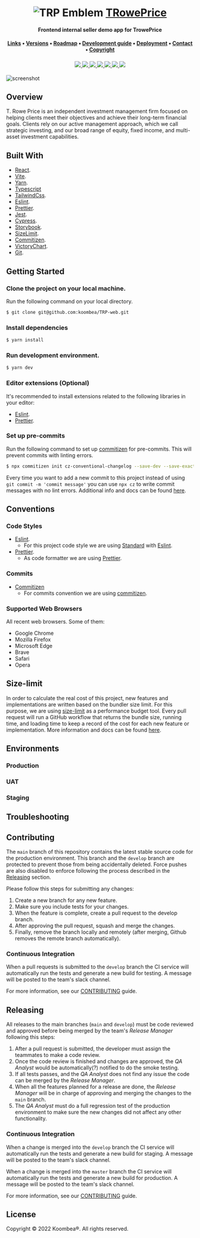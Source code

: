 <div align="center">
    <h1>
        <img src="https://i.ibb.co/TtKdzZQ/trplogo.png" alt="TRP Emblem">
        <a href="https://www.troweprice.com/corporate/us/en/home.html">TRowePrice</a>
    </h1>
    <h4><b>Frontend internal seller demo app for TrowePrice</b></h4>
    <h4>
        <a href="#links">Links</a>
        •
        <a href="#versions">Versions</a>
        •
        <a href="#roadmap">Roadmap</a>
        •
        <a href="#development-guide">Development guide</a>
        •
        <a href="#deployment">Deployment</a>
        •
        <a href="#contact">Contact</a>
        •
        <a href="#copyright">Copyright</a>
    </h4>
    <h3>
        <a href="https://www.github.com/koombea">
          <img src="https://img.shields.io/badge/maintainer-%40koombea-green">
        </a>
        <a href="https://www.github.com/pipe2442">
          <img src="https://img.shields.io/badge/maintainer-%40pipe2442-blue">
        </a>
        <a href="https://www.github.com/dmunoz-10">
          <img src="https://img.shields.io/badge/maintainer-%40dmunoz10-yellow">
        </a>
        <a href="https://www.github.com/lacides">
          <img src="https://img.shields.io/badge/maintainer-%40lacides-blue">
        </a>
        <a href="https://www.github.com/luiskhernandez">
          <img src="https://img.shields.io/badge/maintainer-%40luiskhernandez-purple">
        </a>
        <a href="https://www.troweprice.com/corporate/us/en/home.html">
            <img src="https://img.shields.io/website?url=http%3A%2F%2Fwww.troweprice.com%2F">
        </a>
        <a href="##License">
            <img src="https://img.shields.io/badge/licence-%C2%A9-crimson">
        </a>
    </h3>
</div>

![screenshot](https://i.ibb.co/wr8tJYx/trowbanner.png)

## Overview

T. Rowe Price is an independent investment management firm focused on helping clients meet their objectives and achieve their long-term financial goals. Clients rely on our active management approach, which we call strategic investing, and our broad range of equity, fixed income, and multi-asset investment capabilities.

## Built With

- [React](https://reactjs.org/).
- [Vite](https://vitejs.dev/).
- [Yarn](https://yarnpkg.com/).
- [Typescript](https://www.typescriptlang.org/)
- [TailwindCss](https://tailwindcss.com/).
- [Eslint](https://eslint.org/).
- [Prettier](https://prettier.io/).
- [Jest](https://jestjs.io/). 
- [Cypress](https://www.cypress.io/).
- [Storybook](https://storybook.js.org/).
- [SizeLimit](https://github.com/ai/size-limit).
- [Commitizen](https://github.com/commitizen/cz-cli). 
- [VictoryChart](https://formidable.com/open-source/victory/docs/victory-chart/).
- [Git](https://git-scm.com/).

## Getting Started

### Clone the project on your local machine.

Run the following command on your local directory.

```bash
$ git clone git@github.com:koombea/TRP-web.git
```

### Install dependencies

```bash
$ yarn install
```

### Run development environment.

```bash
$ yarn dev
```

### Editor extensions (Optional)

It's recommended to install extensions related to the following libraries in your editor:

- [Eslint](https://marketplace.visualstudio.com/items?itemName=dbaeumer.vscode-eslint).
- [Prettier](https://marketplace.visualstudio.com/items?itemName=esbenp.prettier-vscode).

### Set up pre-commits

Run the following command to set up [commitizen](https://github.com/commitizen/cz-cli) for pre-commits. This will prevent commits with linting errors.

```bash
$ npx commitizen init cz-conventional-changelog --save-dev --save-exact
```

Every time you want to add a new commit to this project instead of using `git commit -m 'commit message'` you can use `npx cz` to write commit messages with no lint errors. Additional info and docs can be found [here](https://github.com/commitizen/cz-cli).

## Conventions

### Code Styles

- [Eslint](https://eslint.org/).
  - For this project code style we are using [Standard](https://standardjs.com/) with [Eslint](https://eslint.org/).
- [Prettier](https://marketplace.visualstudio.com/items?itemName=esbenp.prettier-vscode).
  - As code formatter we are using [Prettier](https://marketplace.visualstudio.com/items?itemName=esbenp.prettier-vscode).

### Commits
- [Commitizen](https://github.com/commitizen/cz-cli) 
  - For commits convention we are using [commitizen](https://github.com/commitizen/cz-cli).

### Supported Web Browsers

All recent web browsers. Some of them:

- Google Chrome
- Mozilla Firefox
- Microsoft Edge
- Brave
- Safari
- Opera

## Size-limit

In order to calculate the real cost of this project, new features and implementations are written based on the bundler size limit. For this purpose, we are using [size-limit](https://github.com/ai/size-limit) as a performance budget tool. Every pull request will run a GitHub workflow that returns the bundle size, running time, and loading time to keep a record of the cost for each new feature or implementation. More information and docs can be found [here](https://github.com/ai/size-limit).

## Environments

### Production

[add a link and a description of this environment]: text

### UAT

[add a link and a description of this environment]: text

### Staging

[add a link and a description of this environment]: text

## Troubleshooting

[list and describe steps to help solving any known issue (e.g: rollbacks, certificates issues, etc).]: text

## Contributing

The `main` branch of this repository contains the latest stable source code for the production environment. This branch and the `develop` branch are protected to prevent those from being accidentally deleted. Force pushes are also disabled to enforce following the process described in the [Releasing](#releasing) section.

Please follow this steps for submitting any changes:

1. Create a new branch for any new feature.
2. Make sure you include tests for your changes.
3. When the feature is complete, create a pull request to the develop branch.
4. After approving the pull request, squash and merge the changes.
5. Finally, remove the branch locally and remotely (after merging, Github removes the remote branch automatically).

### Continuous Integration

When a pull requests is submitted to the `develop` branch the CI service will automatically run the tests and generate a new build for testing. A message will be posted to the team's slack channel.

For more information, see our [CONTRIBUTING](CONTRIBUTING.md) guide.

## Releasing

All releases to the main branches (`main` and `develop`) must be code reviewed and approved before being merged by the team's _Release Manager_ following this steps:

1. After a pull request is submitted, the developer must assign the teammates to make a code review.
2. Once the code review is finished and changes are approved, the _QA Analyst_ would be automatically(?) notified to do the smoke testing.
3. If all tests passes, and the _QA Analyst_ does not find any issue the code can be merged by the _Release Manager_.
4. When all the features planned for a release are done, the _Release Manager_ will be in charge of approving and merging the changes to the `main` branch.
5. The _QA Analyst_ must do a full regression test of the production environment to make sure the new changes did not affect any other functionality.

[note: each pull request must include the following checklist]: text

### Continuous Integration

When a change is merged into the `develop` branch the CI service will automatically run the tests and generate a new build for staging. A message will be posted to the team's slack channel.

When a change is merged into the `master` branch the CI service will automatically run the tests and generate a new build for production. A message will be posted to the team's slack channel.

For more information, see our [CONTRIBUTING](CONTRIBUTING.md) guide.

## License

Copyright © 2022 Koombea®. All rights reserved.
